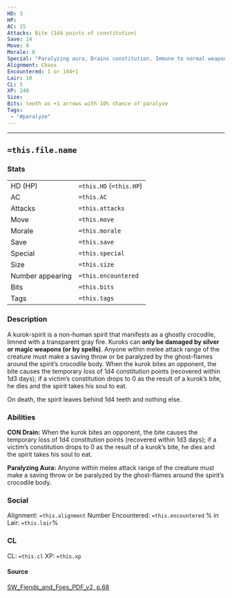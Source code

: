 ```yaml
---
HD: 3
HP: 
AC: 15
Attacks: Bite (1d4 points of constitution)
Save: 14
Move: 9
Morale: 8
Special: "Paralyzing aura, Drains constitution, Immune to normal weapons"
Alignment: Chaos
Encountered: 1 or 1d4+1
Lair: 10
CL: 5
XP: 240
Size:
Bits: teeth as +1 arrows with 10% chance of paralyze
Tags:
 - "#paralyze" 
---
```


___

## `=this.file.name`

### Stats

|                  |                         |
| ---------------- | ----------------------- |
| HD (HP)          | `=this.HD` (`=this.HP`) |
| AC               | `=this.AC`              |
| Attacks          | `=this.attacks`         |
| Move             | `=this.move`            |
| Morale           | `=this.morale`          |
| Save             | `=this.save`            |
| Special          | `=this.special`         |
| Size             | `=this.size`            | 
| Number appearing | `=this.encountered`     |
| Bits             | `=this.bits`            |
| Tags             | `=this.tags`            |


### Description
A kurok-spirit is a non-human spirit that manifests as a ghostly crocodile, limned with a transparent gray fire. Kuroks can **only be damaged by silver or magic weapons (or by spells)**. Anyone within melee attack range of the creature must make a saving throw or be paralyzed by the ghost-flames around the spirit’s crocodile body. When the kurok bites an opponent, the bite causes the temporary loss of 1d4 constitution points (recovered within 1d3 days); if a victim’s constitution drops to 0 as the result of a kurok’s bite, he dies and the spirit takes his soul to eat.

On death, the spirit leaves behind 1d4 teeth and nothing else.

### Abilities
**CON Drain:** When the kurok bites an opponent, the bite causes the temporary loss of 1d4 constitution points (recovered within 1d3 days); if a victim’s constitution drops to 0 as the result of a kurok’s bite, he dies and the spirit takes his soul to eat.

**Paralyzing Aura:** Anyone within melee attack range of the creature must make a saving throw or be paralyzed by the ghost-flames around the spirit’s crocodile body.


### Social
Alignment: `=this.alignment`
Number Encountered:  `=this.encountered`
% in Lair: `=this.lair`%

### CL
CL: `=this.cl`
XP: `=this.xp`

#### Source

[SW_Fiends_and_Foes_PDF_v2, p.68](<obsidian://open?vault=swords_and_wizardry_ref&file=SW_Fiends_and_Foes_PDF_v2.pdf>)







